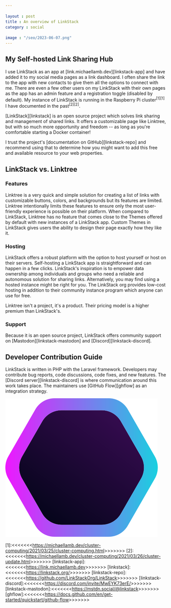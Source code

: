 ```yaml
---

layout : post
title : An overview of LinkStack
category : social

image : "/seo/2023-06-07.png"
---
```


## My Self-hosted Link Sharing Hub

I use LinkStack as an app at [link.michaellamb.dev][linkstack-app] and have added it to my social media pages as a link dashboard. I often share the link to the app with new contacts to give them all the options to connect with me. There are even a few other users on my LinkStack with their own pages as the app has an admin feature and a registration toggle (disabled by default). My instance of LinkStack is running in the Raspberry Pi cluster<sup>[1][1]</sup> I have documented in the past<sup>[2][2]</sup>.

[LinkStack][linkstack] is an open source project which solves link sharing and management of shared links. It offers a customizable page like Linktree, but with so much more opportunity and freedom -- as long as you're comfortable starting a Docker container!

I trust the project's [documentation on GitHub][linkstack-repo] and recommend using that to determine how you might want to add this free and available resource to your web properties.

## LinkStack vs. Linktree

### Features

Linktree is a very quick and simple solution for creating a list of links with customizable buttons, colors, and backgrounds but its features are limited. Linktree intentionally limits these features to ensure only the most user-friendly experience is possible on their platform. When compared to LinkStack, Linktree has no feature that comes close to the Themes offered by default with new instances of a LinkStack app. Custom Themes in LinkStack gives users the ability to design their page exactly how they like it.

### Hosting

LinkStack offers a robust platform with the option to host yourself or host on their servers. Self-hosting a LinkStack app is straightforward and can happen in a few clicks. LinkStack's inspiration is to empower data ownership among individuals and groups who need a reliable and autonomous solution for sharing links. Alternatively, you may find using a hosted instance might be right for you. The LinkStack org provides low-cost hosting in addition to their community instance program which anyone can use for free.

Linktree isn't a project, it's a product. Their pricing model is a higher premium than LinkStack's.

### Support

Because it is an open source project, LinkStack offers community support on [Mastodon][linkstack-mastodon] and [Discord][linkstack-discord].

## Developer Contribution Guide

LinkStack is written in PHP with the Laravel framework. Developers may contribute bug reports, code discussions, code fixes, and new features. The [Discord server][linkstack-discord] is where communication around this work takes place. The maintainers use [GitHub Flow][ghflow] as an integration strategy.

![linkstack animated logo](https://raw.githubusercontent.com/LinkStackOrg/branding/main/logo/svg/logo_animated.svg)

[1]:<<<<<<<<https://michaellamb.dev/cluster-computing/2021/03/25/cluster-computing.html>>>>>>>>
[2]:<<<<<<<<https://michaellamb.dev/cluster-computing/2021/03/26/cluster-update.html>>>>>>>>
[linkstack-app]:<<<<<<<<https://link.michaellamb.dev>>>>>>>>
[linkstack]:<<<<<<<<https://linkstack.org/>>>>>>>>
[linkstack-repo]:<<<<<<<<https://github.com/LinkStackOrg/LinkStack>>>>>>>>
[linkstack-discord]:<<<<<<<<https://discord.com/invite/MwEYK73erE/>>>>>>>>
[linkstack-mastodon]:<<<<<<<<https://mstdn.social/@linkstack>>>>>>>>
[ghflow]:<<<<<<<<https://docs.github.com/en/get-started/quickstart/github-flow>>>>>>>>
